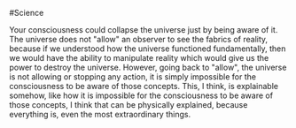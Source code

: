 #Science 

Your consciousness could collapse the universe just by being aware of it. The universe does not "allow" an observer to see the fabrics of reality, because if we understood how the universe functioned fundamentally, then we would have the ability to manipulate reality which would give us the power to destroy the universe. However, going back to "allow", the universe is not allowing or stopping any action, it is simply impossible for the consciousness to be aware of those concepts. This, I think, is explainable somehow, like how it is impossible for the consciousness to be aware of those concepts, I think that can be physically explained, because everything is, even the most extraordinary things.